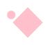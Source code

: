 body, html {
    height: 100%;
    margin: 0;
    font: 400 15px/1.8 "Lato", sans-serif;
    color: #777;
  }
  
  .bgimg-1, .bgimg-2, .bgimg-3 {
    position: relative;
    opacity: 0.65;
    background-attachment: fixed;
    background-position: center;
    background-repeat: no-repeat;
    background-size: cover;
  
  }
  .bgimg-1 {
    background-image: url("bgimg1.jpg");
    min-height: 100%;
  }
  
  .bgimg-2 {
    background-image: url("bgimg2.jpg");
    min-height: 400px;
  }
  
  .bgimg-3 {
    background-image: url("img_parallax3.jpg");
    min-height: 400px;
  }
  
  .caption {
    position: absolute;
    left: 0;
    top: 50%;
    width: 100%;
    text-align: center;
    color: #000;
  }
  
  .caption span.border {
    background-color: #111;
    color: #fff;
    padding: 18px;
    font-size: 25px;
    letter-spacing: 10px;
  }
  
  h3 {
    letter-spacing: 5px;
    text-transform: uppercase;
    font: 20px "Lato", sans-serif;
    color: #111;
  }
  
  /* Turn off parallax scrolling for tablets and phones */
  @media only screen and (max-device-width: 1024px) {
    .bgimg-1, .bgimg-2, .bgimg-3 {
      background-attachment: scroll;
    }
  }


<style>
  .back {
    position: fixed;
    padding: 0;
    margin: 0;
    top: 0;
    left: 0;
    width: 100%;
    height: 100%;
    background: white;
    animation-name: backdiv;
    animation-duration: 1s;
    animation-iteration-count: infinite;
  }

  .heart {
    position: absolute;
    margin: auto;
    top: 0;
    right: 0;
    bottom: 0;
    left: 0;
    background-color: pink;
    height: 50px;
    width: 50px;
    transform: rotate(-45deg);
    animation-name: beat;
    animation-duration: 1s;
    animation-iteration-count: infinite;
  }
  .heart:after {
    background-color: pink;
    content: "";
    border-radius: 50%;
    position: absolute;
    width: 20px;
    height: 20px;
    top: 0px;
    left: 25px;
  }
  .heart:before {
    background-color: pink;
    content: "";
    border-radius: 50%;
    position: absolute;
    width: 20px;
    height: 20px;
    top: -25px;
    left: 0px;
  }

  @keyframes backdiv {
    50% {
      background: #ffe6f2;
    }
  }

  @keyframes beat {
    0% {
      transform: scale(1) rotate(-45deg);
    }
    50% {
      transform: scale(0.6) rotate(-45deg);
    }
  }

</style>
<div class="back"></div>
<div class="heart"></div>